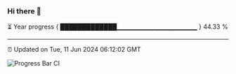 ### Hi there 👋

⏳ Year progress { █████████████▁▁▁▁▁▁▁▁▁▁▁▁▁▁▁▁▁ } 44.33 %

---

⏰ Updated on Tue, 11 Jun 2024 06:12:02 GMT

![Progress Bar CI](https://github.com/Shyam-Makwana/GitHub-Actions-Demo/workflows/Progress%20Bar%20CI/badge.svg)
